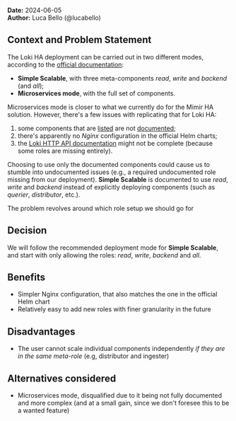 **Date:** 2024-06-05<br/>
**Author:** Luca Bello (@lucabello)  

## Context and Problem Statement

The Loki HA deployment can be carried out in two different modes, according to the [official documentation](https://grafana.com/docs/loki/latest/get-started/deployment-modes/):
* **Simple Scalable**, with three meta-components *read*, *write* and *backend* (and *all*);
* **Microservices mode**, with the full set of components.

Microservices mode is closer to what we currently do for the Mimir HA solution. However, there's a few issues with replicating that for Loki HA:
1. some components that are [listed](https://grafana.com/docs/loki/latest/get-started/deployment-modes/#microservices-mode) are not [documented](https://grafana.com/docs/loki/latest/get-started/components/);
2. there's apparently no *Nginx* configuration in the official Helm charts;
3. the [Loki HTTP API documentation](https://grafana.com/docs/loki/latest/reference/loki-http-api/) might not be complete (because some roles are missing entirely).

Choosing to use only the documented components could cause us to stumble into undocumented issues (e.g., a required undocumented role missing from our deployment). **Simple Scalable** is documented to use *read*, *write* and *backend* instead of explicitly deploying components (such as *querier*, *distributor*, etc.).

The problem revolves around which role setup we should go for

## Decision 

We will follow the recommended deployment mode for **Simple Scalable**, and start with only allowing the roles: *read*, *write*, *backend* and *all*.

## Benefits

* Simpler Nginx configuration, that also matches the one in the official Helm chart
* Relatively easy to add new roles with finer granularity in the future

## Disadvantages

* The user cannot scale individual components independently *if they are in the same meta-role* (e.g, distributor and ingester)

## Alternatives considered

* Microservices mode, disqualified due to it being not fully documented and more complex (and at a small gain, since we don't foresee this to be a wanted feature)
